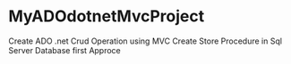 # MyADOdotnetMvcProject
Create ADO .net Crud Operation using MVC
Create Store Procedure in Sql Server Database first Approce
